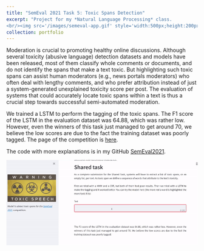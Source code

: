 ```yaml
---
title: "SemEval 2021 Task 5: Toxic Spans Detection"
excerpt: "Project for my *Natural Language Processing* class. 
<br/><img src='/images/semeval-app.gif' style='width:500px;height:200px;' class='center'>"
collection: portfolio
---
```


Moderation is crucial to promoting healthy online discussions. Although several toxicity (abusive language) detection datasets and 
models have been released, most of them classify whole comments or documents, and do not identify the spans that make a text toxic. 
But highlighting such toxic spans can assist human moderators (e.g., news portals moderators) who often deal with lengthy comments, 
and who prefer attribution instead of just a system-generated unexplained toxicity score per post. The evaluation of systems that could 
accurately locate toxic spans within a text is thus a crucial step towards successful semi-automated moderation.

We trained a LSTM to perform the tagging of the toxic spans. The F1 score of the LSTM in the evaluation dataset was 64.88, which was rather low. However, even the winners of this task just managed to get around 70, we believe the low scores are due to the fact the training dataset was poorly tagged. The page of the competition is [here](https://competitions.codalab.org/competitions/25623#learn_the_details).

The code with more explanations is in my GitHub [SemEval2021](https://github.com/davidguzmanr/SemEval2021).

<img src='/images/semeval-app.gif' class='center'>